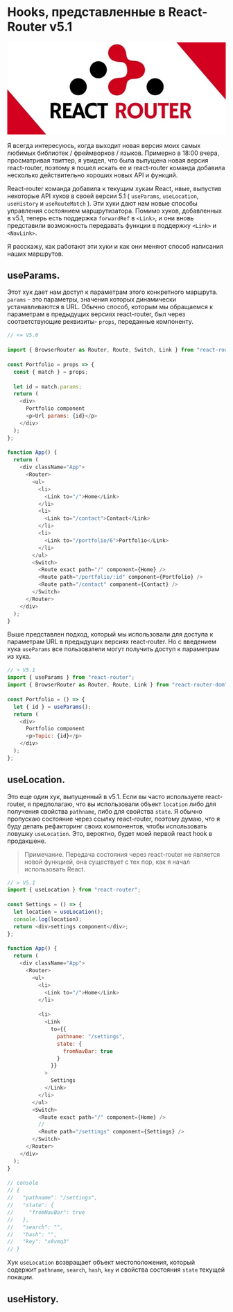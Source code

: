 # Hooks, представленные в React-Router v5.1

![logo-image](img/logo.jpg)

Я всегда интересуюсь, когда выходит новая версия моих самых любимых библиотек / фреймворков / языков. Примерно в 18:00 вчера, просматривая твиттер, я увидел, что была выпущена новая версия react-router, поэтому я пошел искать ее и react-router команда добавила несколько действительно хороших новых API и функций.

React-router команда добавила к текущим хукам React, нвые, выпустив некоторые API хуков в своей версии 5.1 ( `useParams`, `useLocation`, `useHistory` и `useRouteMatch` ). Эти хуки дают нам новые способы управления состоянием маршрутизатора. Помимо хуков, добавленных в v5.1, теперь есть поддержка `forwardRef` в `<Link>`, и они вновь представили возможность передавать функции в поддержку `<Link>` и `<NavLink>`.

Я расскажу, как работают эти хуки и как они меняют способ написания наших маршрутов.

## useParams.

Этот хук дает нам доступ к параметрам этого конкретного маршрута. `params` - это параметры, значения которых динамически устанавливаются в URL. Обычно способ, которым мы обращаемся к параметрам в предыдущих версиях react-router, был через соответствующие реквизиты- `props`, переданные компоненту.

```javascript
// <= V5.0

import { BrowserRouter as Router, Route, Switch, Link } from "react-router-dom";

const Portfolio = props => {
  const { match } = props;

  let id = match.params;
  return (
    <div>
      Portfolio component
      <p>Url params: {id}</p>
    </div>
  );
};

function App() {
  return (
    <div className="App">
      <Router>
        <ul>
          <li>
            <Link to="/">Home</Link>
          </li>
          <li>
            <Link to="/contact">Contact</Link>
          </li>
          <li>
            <Link to="/portfolio/6">Portfolio</Link>
          </li>
        </ul>
        <Switch>
          <Route exact path="/" component={Home} />
          <Route path="/portfolio/:id" component={Portfolio} />
          <Route path="/contact" component={Contact} />
        </Switch>
      </Router>
    </div>
  );
}
```

Выше представлен подход, который мы использовали для доступа к параметрам URL в предыдущих версиях react-router. Но с введением хука `useParams` все пользователи могут получить доступ к параметрам из хука.

```javascript
// > V5.1
import { useParams } from "react-router";
import { BrowserRouter as Router, Route, Link } from "react-router-dom";

const Portfolio = () => {
  let { id } = useParams();
  return (
    <div>
      Portfolio component
      <p>Topic: {id}</p>
    </div>
  );
};
```

## useLocation.

Это еще один хук, выпущенный в v5.1. Если вы часто используете react-router, я предполагаю, что вы использовали объект `location` либо для получения свойства `pathname`, либо для свойства `state`. Я обычно пропускаю состояние через ссылку react-router, поэтому думаю, что я буду делать рефакторинг своих компонентов, чтобы использовать ловушку `useLocation`. Это, вероятно, будет моей первой react hook в продакшене.

> Примечание. Передача состояния через <Link> react-router не является новой функцией, она существует с тех пор, как я начал использовать React.

```javascript
// > V5.1
import { useLocation } from "react-router";

const Settings = () => {
  let location = useLocation();
  console.log(location);
  return <div>settings component</div>;
};

function App() {
  return (
    <div className="App">
      <Router>
        <ul>
          <li>
            <Link to="/">Home</Link>
          </li>

          <li>
            <Link
              to={{
                pathname: "/settings",
                state: {
                  fromNavBar: true
                }
              }}
            >
              Settings
            </Link>
          </li>
        </ul>
        <Switch>
          <Route exact path="/" component={Home} />
          //
          <Route path="/settings" component={Settings} />
        </Switch>
      </Router>
    </div>
  );
}

// console
// {
//   "pathname": "/settings",
//   "state": {
//     "fromNavBar": true
//   },
//   "search": "",
//   "hash": "",
//   "key": "x8vmq3"
// }
```

Хук `useLocation` возвращает объект местоположения, который содержит `pathname`, `search`, `hash`, `key` и свойства состояния `state` текущей локации.

## useHistory.
